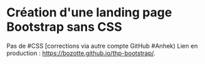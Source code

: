# Création d'une landing page Bootstrap sans CSS
Pas de #CSS
[corrections via autre compte GitHub #Anhek)
Lien en production : https://bozotte.github.io/thp-bootstrap/.
